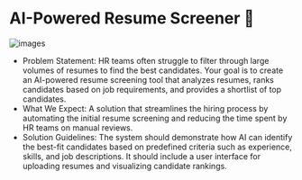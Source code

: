 # AI-Powered Resume Screener 📄
![images](https://github.com/user-attachments/assets/7240d3d5-ef1d-4276-9273-ac744029ce60)

- Problem Statement: HR teams often struggle to filter through large
volumes of resumes to find the best candidates. Your goal is to create an
AI-powered resume screening tool that analyzes resumes, ranks
candidates based on job requirements, and provides a shortlist of top
candidates.
- What We Expect: A solution that streamlines the hiring process by
automating the initial resume screening and reducing the time spent by
HR teams on manual reviews.
- Solution Guidelines: The system should demonstrate how AI can
identify the best-fit candidates based on predefined criteria such as
experience, skills, and job descriptions. It should include a user interface
for uploading resumes and visualizing candidate rankings.
